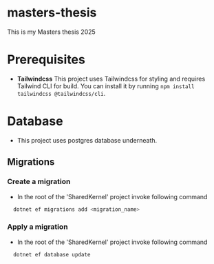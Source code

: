 # masters-thesis
This is my Masters thesis 2025 



# Prerequisites

- **Tailwindcss** This project uses Tailwindcss for styling and requires Tailwind CLI for build. You can install it by running `npm install tailwindcss @tailwindcss/cli`.


# Database
 - This project uses postgres database underneath.

## Migrations

 ### Create a migration
 - In the root of the 'SharedKernel' project invoke following command 
```bash
  dotnet ef migrations add <migration_name>
```

### Apply a migration
- In the root of the 'SharedKernel' project invoke following command 
```bash
  dotnet ef database update
```